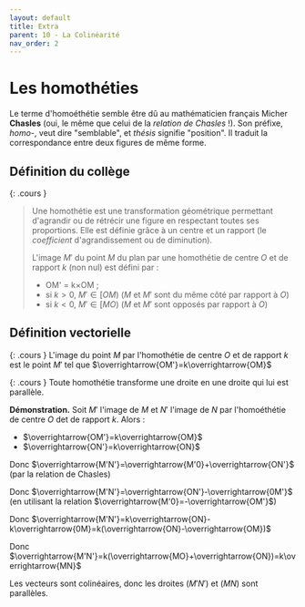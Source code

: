 ```yaml
---
layout: default
title: Extra
parent: 10 - La Colinéarité
nav_order: 2
---
```


# Les homothéties

Le terme d'homoéthétie semble être dû au mathématicien français Micher **Chasles** (oui, le même que celui de la *relation de Chasles* !). Son préfixe, *homo-*, veut dire "semblable", et *thésis* signifie "position".
Il traduit la correspondance entre deux figures de même forme.

## Définition du collège

{: .cours }
> Une homothétie est une transformation géométrique permettant d'agrandir ou de rétrécir une figure en respectant toutes ses proportions. Elle est définie grâce à un centre et un rapport (le *coefficient* d'agrandissement ou de diminution).
> 
> L'image $M'$ du point $M$ du plan par une homothétie de centre $O$ et de rapport $k$ (non nul) est défini par :
> 
>   - OM' = k×OM ;
  >  - si $k > 0$, $M'\in[OM)$ ($M$ et $M'$ sont du même côté par rapport à $O$)
  >  - si $k < 0$, $M'\in[MO)$ ($M$ et $M'$ sont opposés par rapport à $O$)

## Définition vectorielle

{: .cours }
L'image du point $M$ par l'homothétie de centre $O$ et de rapport $k$ est le point $M'$ tel que $\overrightarrow{OM'}=k\overrightarrow{OM}$

{: .cours }
Toute homothétie transforme une droite en une droite qui lui est parallèle.

**Démonstration.**
Soit $M'$ l'image de $M$ et $N'$ l'image de $N$ par l'homoéthétie de centre $O$ det de rapport $k$.
Alors :
- $\overrightarrow{OM'}=k\overrightarrow{OM}$
- $\overrightarrow{ON'}=k\overrightarrow{ON}$

Donc $\overrightarrow{M'N'}=\overrightarrow{M'0}+\overrightarrow{ON'}$ (par la relation de Chasles)

Donc $\overrightarrow{M'N'}=\overrightarrow{ON'}-\overrightarrow{0M'}$ (en utilisant la relation $\overrightarrow{M'0}=-\overrightarrow{OM'}$)

Donc $\overrightarrow{M'N'}=k\overrightarrow{ON}-k\overrightarrow{0M}=k(\overrightarrow{ON}-\overrightarrow{OM})$

Donc $\overrightarrow{M'N'}=k(\overrightarrow{MO}+\overrightarrow{ON})=k\overrightarrow{MN}$

Les vecteurs sont colinéaires, donc les droites $(M'N')$ et $(MN)$ sont parallèles.

